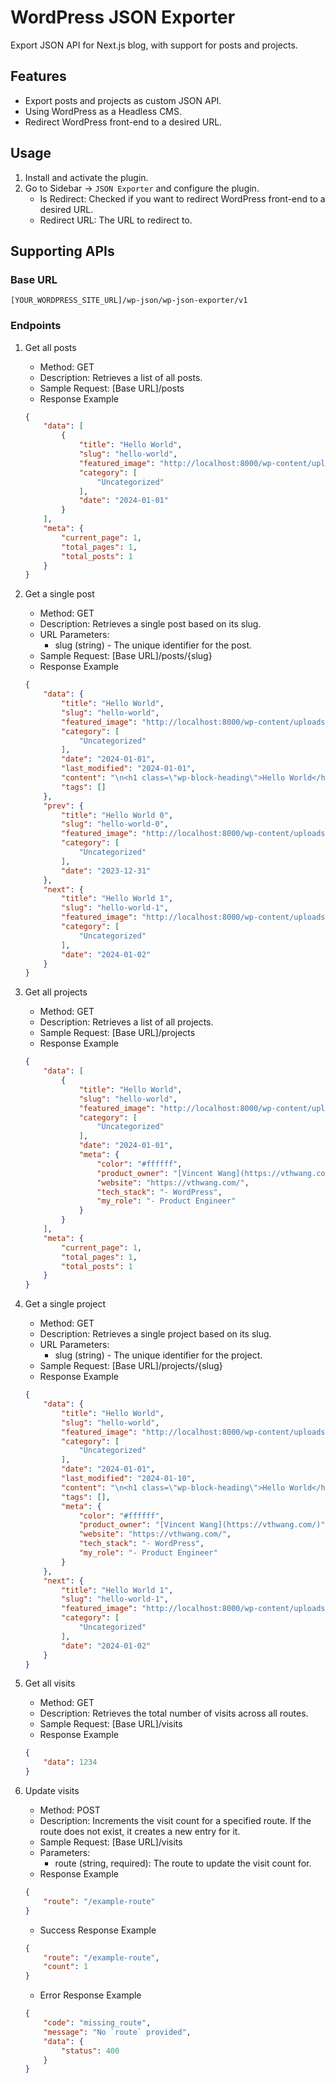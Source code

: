 # WordPress JSON Exporter

Export JSON API for Next.js blog, with support for posts and projects.

## Features

- Export posts and projects as custom JSON API.
- Using WordPress as a Headless CMS.
- Redirect WordPress front-end to a desired URL.

## Usage

1. Install and activate the plugin.
2. Go to Sidebar -> `JSON Exporter` and configure the plugin.
    - Is Redirect: Checked if you want to redirect WordPress front-end to a desired URL.
    - Redirect URL: The URL to redirect to.

## Supporting APIs

### Base URL

`[YOUR_WORDPRESS_SITE_URL]/wp-json/wp-json-exporter/v1`

### Endpoints

1. Get all posts
   - Method: GET
   - Description: Retrieves a list of all posts.
   - Sample Request: [Base URL]/posts
   - Response Example

    ```json
    {
        "data": [
            {
                "title": "Hello World",
                "slug": "hello-world",
                "featured_image": "http://localhost:8000/wp-content/uploads/2024/01/hello-world.jpg",
                "category": [
                    "Uncategorized"
                ],
                "date": "2024-01-01"
            }
        ],
        "meta": {
            "current_page": 1,
            "total_pages": 1,
            "total_posts": 1
        }
    }
    ```

2. Get a single post
   - Method: GET
   - Description: Retrieves a single post based on its slug.
   - URL Parameters:
     - slug (string) - The unique identifier for the post.
   - Sample Request: [Base URL]/posts/{slug}
   - Response Example

    ```json
    {
        "data": {
            "title": "Hello World",
            "slug": "hello-world",
            "featured_image": "http://localhost:8000/wp-content/uploads/2024/01/hello-world.jpg",
            "category": [
                "Uncategorized"
            ],
            "date": "2024-01-01",
            "last_modified": "2024-01-01",
            "content": "\n<h1 class=\"wp-block-heading\">Hello World</h1>",
            "tags": []
        },
        "prev": {
            "title": "Hello World 0",
            "slug": "hello-world-0",
            "featured_image": "http://localhost:8000/wp-content/uploads/2023/12/hello-world-0.jpg",
            "category": [
                "Uncategorized"
            ],
            "date": "2023-12-31"
        },
        "next": {
            "title": "Hello World 1",
            "slug": "hello-world-1",
            "featured_image": "http://localhost:8000/wp-content/uploads/2024/01/hello-world-1.jpg",
            "category": [
                "Uncategorized"
            ],
            "date": "2024-01-02"
        }
    }
    ```

3. Get all projects
   - Method: GET
   - Description: Retrieves a list of all projects.
   - Sample Request: [Base URL]/projects
   - Response Example

    ```json
    {
        "data": [
            {
                "title": "Hello World",
                "slug": "hello-world",
                "featured_image": "http://localhost:8000/wp-content/uploads/2024/01/hello-world.jpg",
                "category": [
                    "Uncategorized"
                ],
                "date": "2024-01-01",
                "meta": {
                    "color": "#ffffff",
                    "product_owner": "[Vincent Wang](https://vthwang.com/)",
                    "website": "https://vthwang.com/",
                    "tech_stack": "- WordPress",
                    "my_role": "- Product Engineer"
                }
            }
        ],
        "meta": {
            "current_page": 1,
            "total_pages": 1,
            "total_posts": 1
        }
    }
    ```

4. Get a single project
   - Method: GET
   - Description: Retrieves a single project based on its slug.
   - URL Parameters:
      - slug (string) - The unique identifier for the project.
   - Sample Request: [Base URL]/projects/{slug}
   - Response Example

    ```json
    {
        "data": {
            "title": "Hello World",
            "slug": "hello-world",
            "featured_image": "http://localhost:8000/wp-content/uploads/2024/01/hello-world.jpg",
            "category": [
                "Uncategorized"
            ],
            "date": "2024-01-01",
            "last_modified": "2024-01-10",
            "content": "\n<h1 class=\"wp-block-heading\">Hello World</h1>",
            "tags": [],
            "meta": {
                "color": "#ffffff",
                "product_owner": "[Vincent Wang](https://vthwang.com/)",
                "website": "https://vthwang.com/",
                "tech_stack": "- WordPress",
                "my_role": "- Product Engineer"
            }
        },
        "next": {
            "title": "Hello World 1",
            "slug": "hello-world-1",
            "featured_image": "http://localhost:8000/wp-content/uploads/2024/01/hello-world-1.jpg",
            "category": [
                "Uncategorized"
            ],
            "date": "2024-01-02"
        }
    }
    ```

5. Get all visits
   - Method: GET
   - Description: Retrieves the total number of visits across all routes.
   - Sample Request: [Base URL]/visits
   - Response Example

    ```json
    {
        "data": 1234
    }
    ```

6. Update visits
   - Method: POST
   - Description: Increments the visit count for a specified route. If the route does not exist, it creates a new entry for it.
   - Sample Request: [Base URL]/visits
   - Parameters:
     - route (string, required): The route to update the visit count for.
   - Response Example

    ```json
    {
        "route": "/example-route"
    }
    ```

   - Success Response Example

    ```json
    {
        "route": "/example-route",
        "count": 1
    }
    ```

   - Error Response Example

    ```json
    {
        "code": "missing_route",
        "message": "No `route` provided",
        "data": {
            "status": 400
        }
    }
    ```
